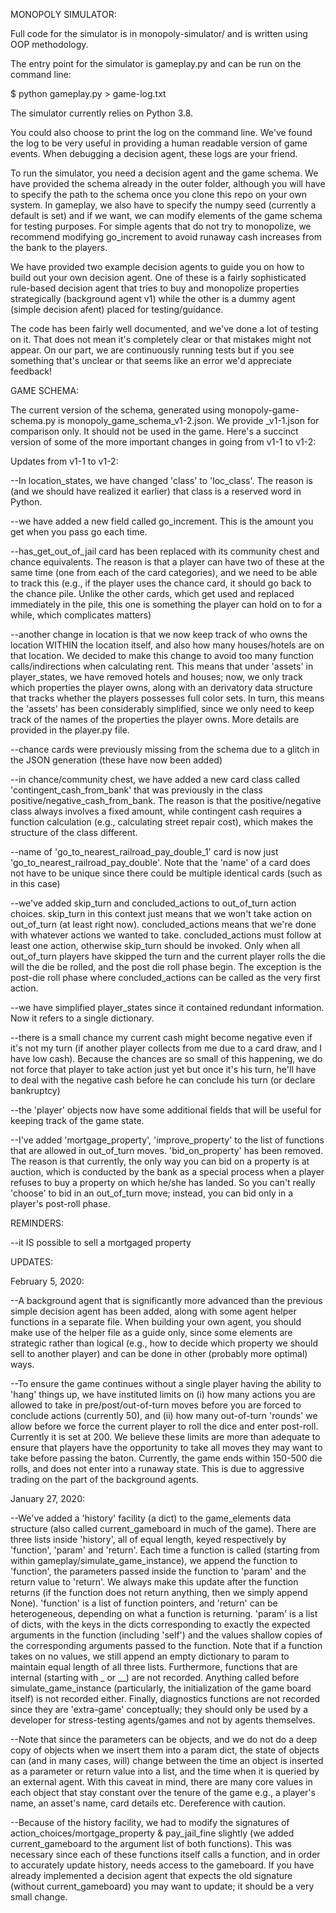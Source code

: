 

MONOPOLY SIMULATOR:

Full code for the simulator is in monopoly-simulator/ and is written using OOP methodology.

The entry point for the simulator is gameplay.py and can be run on the command line:

$ python gameplay.py > game-log.txt

The simulator currently relies on Python 3.8.

You could also choose to print the log on the command line. We've found the log to be very useful in providing a human
readable version of game events. When debugging a decision agent, these logs are your friend.

To run the simulator, you need a decision agent and the game schema. We have provided the schema already in the outer folder,
although you will have to specify the path to the schema once you clone this repo on your own system. In gameplay, we
also have to specify the numpy seed (currently a default is set) and if we want, we can modify elements of the game schema
for testing purposes. For simple agents that do not try to monopolize, we recommend modifying go_increment to avoid
runaway cash increases from the bank to the players.

We have provided two example decision agents to guide you on how to build out your own decision agent. One of these is a fairly sophisticated rule-based decision agent that tries to buy and monopolize properties strategically (background agent v1) while the other is a dummy agent (simple decision afent) placed for testing/guidance.

The code has been fairly well documented, and we've done a lot of testing on it. That does not mean it's completely clear
or that mistakes might not appear. On our part, we are continuously running tests but if you see something that's unclear
or that seems like an error we'd appreciate feedback!

GAME SCHEMA:

The current version of the schema, generated using monopoly-game-schema.py is monopoly_game_schema_v1-2.json. We provide
_v1-1.json for comparison only. It should not be used in the game. Here's a succinct version of some of the more
important changes in going from v1-1 to v1-2:


Updates from v1-1 to v1-2:

--In location_states, we have changed 'class' to 'loc_class'. The reason is (and we should have realized it earlier)
that class is a reserved word in Python.

--we have added a new field called go_increment. This is the amount you get when you pass go each time.

--has_get_out_of_jail card has been replaced with its community chest and chance equivalents.
The reason is that a player can have two of these at the same time (one from each of the card categories), and we need
to be able to track this (e.g., if the player uses the chance card, it should go back to the chance pile.
Unlike the other cards, which get used and replaced immediately in the pile, this one is something the player can hold
on to for a while, which complicates matters)

--another change in location is that we now keep track of who owns the location WITHIN the location itself, and also
how many houses/hotels are on that location. We decided to make this change to avoid too many function
calls/indirections when calculating rent. This means that under 'assets' in player_states, we have removed hotels and
houses; now, we only track which properties the player owns, along with an derivatory data structure that tracks
whether the players possesses full color sets. In turn, this means the 'assets' has been considerably simplified,
since we only need to keep track of the names of the properties the player owns. More details are provided in the
player.py file.

--chance cards were previously missing from the schema due to a glitch in the JSON generation (these have now been added)

--in chance/community chest, we have added a new card class called 'contingent_cash_from_bank' that was previously in
the class positive/negative_cash_from_bank. The reason is that the positive/negative class always involves a
fixed amount, while contingent cash requires a function calculation (e.g., calculating street repair cost),
which makes the structure of the class different.

--name of 'go_to_nearest_railroad_pay_double_1' card is now just 'go_to_nearest_railroad_pay_double'. Note that the
'name' of a card does not have to be unique since there could be multiple identical cards (such as in this case)

--we've added skip_turn and concluded_actions to out_of_turn action choices. skip_turn in this context just means that we
won't take action on out_of_turn (at least right now). concluded_actions means that we're done with whatever actions we
wanted to take. concluded_actions must follow at least one action, otherwise skip_turn should be invoked. Only when
all out_of_turn players have skipped the turn and the current player rolls the die will the die be rolled, and the
post die roll phase begin. The exception is the post-die roll phase where concluded_actions can be called as the very
first action.

--we have simplified player_states since it contained redundant information. Now it refers to a single dictionary.

--there is a small chance my current cash might become negative even if it's not my turn (if another player collects
from me due to a card draw, and I have low cash). Because the chances are so small of this happening, we do not force
that player to take action just yet but once it's his turn, he'll have to deal with the negative cash before he can
conclude his turn (or declare bankruptcy)

--the 'player' objects now have some additional fields that will be useful for keeping track of the game state.

--I've added 'mortgage_property', 'improve_property' to the list of functions that are allowed in out_of_turn moves.
'bid_on_property' has been removed. The reason is that currently, the only way you can bid on a property is at auction,
which is conducted by the bank as a special process when a player refuses to buy a property on which he/she has
landed. So you can't really 'choose' to bid in an out_of_turn move; instead, you can bid only in a player's
post-roll phase.


REMINDERS:

--it IS possible to sell a mortgaged property

UPDATES:

February 5, 2020:

--A background agent that is significantly more advanced than the previous simple decision agent has been added, along with
some agent helper functions in a separate file. When building your own agent, you should make use of the helper file as
a guide only, since some elements are strategic rather than logical (e.g., how to decide which property we should sell
to another player) and can be done in other (probably more optimal) ways. 

--To ensure the game continues without a single player having the ability to 'hang' things up, we have instituted limits
on (i) how many actions you are allowed to take in pre/post/out-of-turn moves before you are forced to conclude actions
(currently 50), and (ii) how many out-of-turn 'rounds' we allow before we force the current player to roll the dice
and enter post-roll. Currently it is set at 200. We believe these limits are more than adequate to ensure that players
have the opportunity to take all moves they may want to take before passing the baton. Currently, the game ends within
150-500 die rolls, and does not enter into a runaway state. This is due to aggressive trading on the part of the
background agents. 

January 27, 2020:

--We've added a 'history' facility (a dict) to the game_elements data structure (also called current_gameboard in much of the
game). There are three lists inside 'history', all of equal length, keyed respectively by 'function', 'param' and 'return'.
Each time a function is called (starting from within gameplay/simulate_game_instance), we append the function to 'function',
the parameters passed inside the function to 'param' and the return value to 'return'. We always make this update after
the function returns (if the function does not return anything, then we simply append None). 'function' is a list of
function pointers, and 'return' can be heterogeneous, depending on what a function is returning. 'param' is a list of
dicts, with the keys in the dicts corresponding to exactly the expected arguments in the function (including 'self') and
the values shallow copies of the corresponding arguments passed to the function. Note that if a function takes on no values,
we still append an empty dictionary to param to maintain equal length of all three lists. Furthermore, functions that
are internal (starting with _ or __) are not recorded. Anything called before simulate_game_instance (particularly, the
initialization of the game board itself) is not recorded either. Finally, diagnostics functions are not recorded since
they are 'extra-game' conceptually; they should only be used by a developer for stress-testing agents/games and not
by agents themselves.

--Note that since the parameters can be objects, and we do not do a deep copy of objects when we insert them into
a param dict, the state of objects can (and in many cases, will) change between the time an object is inserted as
a parameter or return value into a list, and the time when it is queried by an external agent. With this caveat in mind,
 there are many core values in each object that stay constant over the tenure of the game e.g., a player's name,
 an asset's name, card details etc. Dereference with caution.

 --Because of the history facility, we had to modify the signatures of action_choices/mortgage_property & pay_jail_fine slightly
 (we added current_gameboard to the argument list of both functions). This was necessary since each of these functions
 itself calls a function, and in order to accurately update history, needs access to the gameboard. If you have already
 implemented a decision agent that expects the old signature (without current_gameboard) you may want to update; it should
 be a very small change.